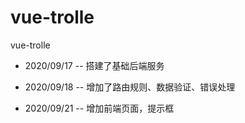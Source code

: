 # vue-trolle
vue-trolle

- 2020/09/17
 -- 搭建了基础后端服务

- 2020/09/18
  -- 增加了路由规则、数据验证、错误处理
  
- 2020/09/21
  -- 增加前端页面，提示框
